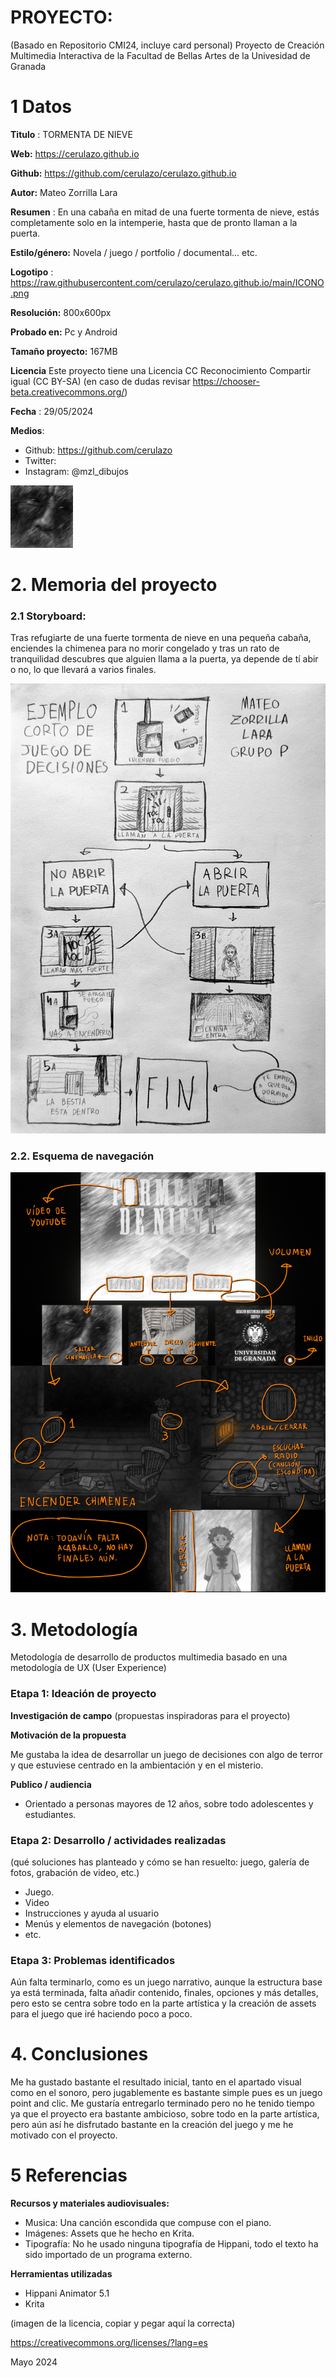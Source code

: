 # PROYECTO: 

(Basado en Repositorio CMI24, incluye card personal)
Proyecto de Creación Multimedia Interactiva de la  Facultad de Bellas Artes de la Univesidad de Granada



# 1 Datos 


**Titulo** : TORMENTA DE NIEVE

**Web:**   https://cerulazo.github.io

**Github:** https://github.com/cerulazo/cerulazo.github.io

**Autor:**  Mateo Zorrilla Lara

**Resumen** : En una cabaña en mitad de una fuerte tormenta de nieve, estás completamente solo en la intemperie, hasta que de pronto llaman a la puerta.

**Estilo/género:**  Novela / juego / portfolio / documental... etc.

**Logotipo** : https://raw.githubusercontent.com/cerulazo/cerulazo.github.io/main/ICONO.png 

**Resolución:** 800x600px

**Probado en:**  Pc y Android

**Tamaño proyecto:** 167MB

**Licencia** Este proyecto tiene una Licencia CC Reconocimiento Compartir igual (CC BY-SA)
        (en caso de dudas revisar https://chooser-beta.creativecommons.org/) 

**Fecha** : 29/05/2024

**Medios**:

- Github: https://github.com/cerulazo
- Twitter:
- Instagram: @mzl_dibujos


![logo](https://github.com/cerulazo/cerulazo.github.io/blob/main/ICONO.png)

# 2. Memoria del proyecto 

### 2.1 Storyboard: 


Tras refugiarte de una fuerte tormenta de nieve en una pequeña cabaña, enciendes la chimenea para no morir congelado y tras un rato de tranquilidad descubres que alguien llama a la puerta, ya depende de tí abir o no, lo que llevará a varios finales.


![storyboard](https://github.com/cerulazo/cerulazo.github.io/blob/main/STORYBOARD%20.jpg)


### 2.2. Esquema de navegación 


![esquema](https://github.com/cerulazo/cerulazo.github.io/blob/main/ESQUEMA.png)


# 3. Metodología

Metodología de desarrollo de productos multimedia basado en una metodología de UX (User Experience)



### Etapa 1: Ideación de proyecto

**Investigación de campo** (propuestas inspiradoras para el proyecto)


**Motivación de la propuesta** 

Me gustaba la idea de desarrollar un juego de decisiones con algo de terror y que estuviese centrado en la ambientación y en el misterio. 


**Publico / audiencia**

- Orientado a personas mayores de 12 años, sobre todo adolescentes y estudiantes.


### Etapa 2: Desarrollo / actividades realizadas

(qué soluciones has planteado y cómo se han resuelto: juego, galería de fotos, grabación de video, etc.)

- Juego. 
- Video 
- Instrucciones y ayuda al usuario 
- Menús y elementos de navegación (botones)
- etc.



### Etapa 3: Problemas identificados

Aún falta terminarlo, como es un juego narrativo, aunque la estructura base ya está terminada, falta añadir contenido, finales, opciones y más detalles, pero esto se centra sobre todo en la parte artística y la creación de assets para el juego que iré haciendo poco a poco.


# 4. Conclusiones 

Me ha gustado bastante el resultado inicial, tanto en el apartado visual como en el sonoro, pero jugablemente es bastante simple pues es un juego point and clic. Me gustaría entregarlo terminado pero no he tenido tiempo ya que el proyecto era bastante ambicioso, sobre todo en la parte artística, pero aún así he disfrutado bastante en la creación del juego y me he motivado con el proyecto.


# 5 Referencias 


**Recursos y materiales audiovisuales:**

* Musica: Una canción escondida que compuse con el piano.
* Imágenes: Assets que he hecho en Krita.
* Tipografía: No he usado ninguna tipografía de Hippani, todo el texto ha sido importado de un programa externo.

**Herramientas utilizadas**

- Hippani Animator 5.1
- Krita



(imagen de la licencia, copiar y pegar aquí la correcta)

https://creativecommons.org/licenses/?lang=es

Mayo 2024
